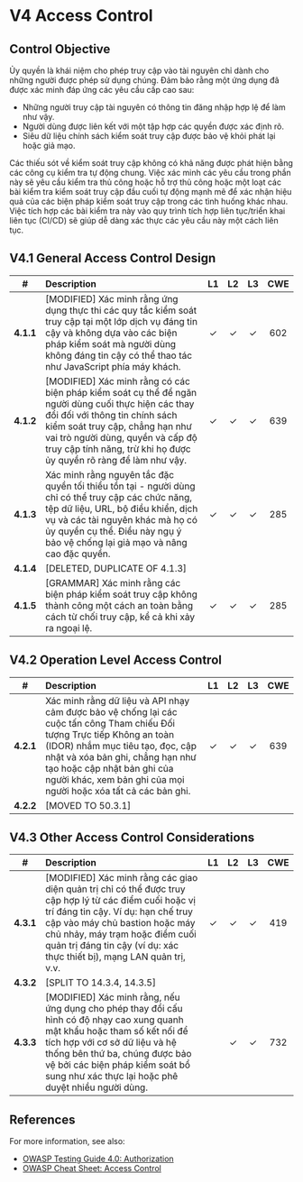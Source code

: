 # V4 Access Control

## Control Objective

Ủy quyền là khái niệm cho phép truy cập vào tài nguyên chỉ dành cho những người được phép sử dụng chúng. Đảm bảo rằng một ứng dụng đã được xác minh đáp ứng các yêu cầu cấp cao sau:

* Những người truy cập tài nguyên có thông tin đăng nhập hợp lệ để làm như vậy.
* Người dùng được liên kết với một tập hợp các quyền được xác định rõ.
* Siêu dữ liệu chính sách kiểm soát truy cập được bảo vệ khỏi phát lại hoặc giả mạo.

Các thiếu sót về kiểm soát truy cập không có khả năng được phát hiện bằng các công cụ kiểm tra tự động chung. Việc xác minh các yêu cầu trong phần này sẽ yêu cầu kiểm tra thủ công hoặc hỗ trợ thủ công hoặc một loạt các bài kiểm tra kiểm soát truy cập đầu cuối tự động mạnh mẽ để xác nhận hiệu quả của các biện pháp kiểm soát truy cập trong các tình huống khác nhau. Việc tích hợp các bài kiểm tra này vào quy trình tích hợp liên tục/triển khai liên tục (CI/CD) sẽ giúp dễ dàng xác thực các yêu cầu này một cách liên tục.

## V4.1 General Access Control Design

| # | Description | L1 | L2 | L3 | CWE |
| :---: | :--- | :---: | :---: | :---: | :---: |
| **4.1.1** | [MODIFIED] Xác minh rằng ứng dụng thực thi các quy tắc kiểm soát truy cập tại một lớp dịch vụ đáng tin cậy và không dựa vào các biện pháp kiểm soát mà người dùng không đáng tin cậy có thể thao tác như JavaScript phía máy khách. | ✓ | ✓ | ✓ | 602 |
| **4.1.2** | [MODIFIED] Xác minh rằng có các biện pháp kiểm soát cụ thể để ngăn người dùng cuối thực hiện các thay đổi đối với thông tin chính sách kiểm soát truy cập, chẳng hạn như vai trò người dùng, quyền và cấp độ truy cập tính năng, trừ khi họ được ủy quyền rõ ràng để làm như vậy. | ✓ | ✓ | ✓ | 639 |
| **4.1.3** | Xác minh rằng nguyên tắc đặc quyền tối thiểu tồn tại - người dùng chỉ có thể truy cập các chức năng, tệp dữ liệu, URL, bộ điều khiển, dịch vụ và các tài nguyên khác mà họ có ủy quyền cụ thể. Điều này ngụ ý bảo vệ chống lại giả mạo và nâng cao đặc quyền. | ✓ | ✓ | ✓ | 285 |
| **4.1.4** | [DELETED, DUPLICATE OF 4.1.3] | | | | |
| **4.1.5** | [GRAMMAR] Xác minh rằng các biện pháp kiểm soát truy cập không thành công một cách an toàn bằng cách từ chối truy cập, kể cả khi xảy ra ngoại lệ. | ✓ | ✓ | ✓ | 285 |

## V4.2 Operation Level Access Control

| # | Description | L1 | L2 | L3 | CWE |
| :---: | :--- | :---: | :---: | :---: | :---: |
| **4.2.1** | Xác minh rằng dữ liệu và API nhạy cảm được bảo vệ chống lại các cuộc tấn công Tham chiếu Đối tượng Trực tiếp Không an toàn (IDOR) nhắm mục tiêu tạo, đọc, cập nhật và xóa bản ghi, chẳng hạn như tạo hoặc cập nhật bản ghi của người khác, xem bản ghi của mọi người hoặc xóa tất cả các bản ghi. | ✓ | ✓ | ✓ | 639 |
| **4.2.2** | [MOVED TO 50.3.1] | | | | |

## V4.3 Other Access Control Considerations

| # | Description | L1 | L2 | L3 | CWE |
| :---: | :--- | :---: | :---: | :---: | :---: |
| **4.3.1** | [MODIFIED] Xác minh rằng các giao diện quản trị chỉ có thể được truy cập hợp lý từ các điểm cuối hoặc vị trí đáng tin cậy. Ví dụ: hạn chế truy cập vào máy chủ bastion hoặc máy chủ nhảy, máy trạm hoặc điểm cuối quản trị đáng tin cậy (ví dụ: xác thực thiết bị), mạng LAN quản trị, v.v. | ✓ | ✓ | ✓ | 419 |
| **4.3.2** | [SPLIT TO 14.3.4, 14.3.5] | | | | |
| **4.3.3** | [MODIFIED] Xác minh rằng, nếu ứng dụng cho phép thay đổi cấu hình có độ nhạy cao xung quanh mật khẩu hoặc tham số kết nối để tích hợp với cơ sở dữ liệu và hệ thống bên thứ ba, chúng được bảo vệ bởi các biện pháp kiểm soát bổ sung như xác thực lại hoặc phê duyệt nhiều người dùng. | | ✓ | ✓ | 732 |

## References

For more information, see also:

* [OWASP Testing Guide 4.0: Authorization](https://owasp.org/www-project-web-security-testing-guide/v41/4-Web_Application_Security_Testing/05-Authorization_Testing/README.html)
* [OWASP Cheat Sheet: Access Control](https://cheatsheetseries.owasp.org/cheatsheets/Access_Control_Cheat_Sheet.html)
